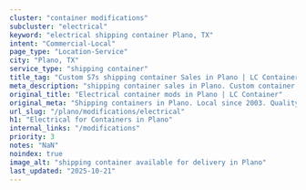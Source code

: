 ```yaml
---
cluster: "container modifications"
subcluster: "electrical"
keyword: "electrical shipping container Plano, TX"
intent: "Commercial-Local"
page_type: "Location-Service"
city: "Plano, TX"
service_type: "shipping container"
title_tag: "Custom S7s shipping container Sales in Plano | LC Container"
meta_description: "shipping container sales in Plano. Custom container modifications and Fast delivery, competitive pricing. Serving modifications area. Quote ID: 75P. Call (214) 524-4168 for your free quote today."
original_title: "Electrical container mods in Plano | LC Container"
original_meta: "Shipping containers in Plano. Local since 2003. Quality containers. Fast delivery. Get your free quote — call (214) 524-4168 today. LC Container — your trust..."
url_slug: "/plano/modifications/electrical"
h1: "Electrical for Containers in Plano"
internal_links: "/modifications"
priority: 3
notes: "NaN"
noindex: true
image_alt: "shipping container available for delivery in Plano"
last_updated: "2025-10-21"
---
```


<!-- TODO: Add unique city/inventory copy, images, and internal links here. -->
